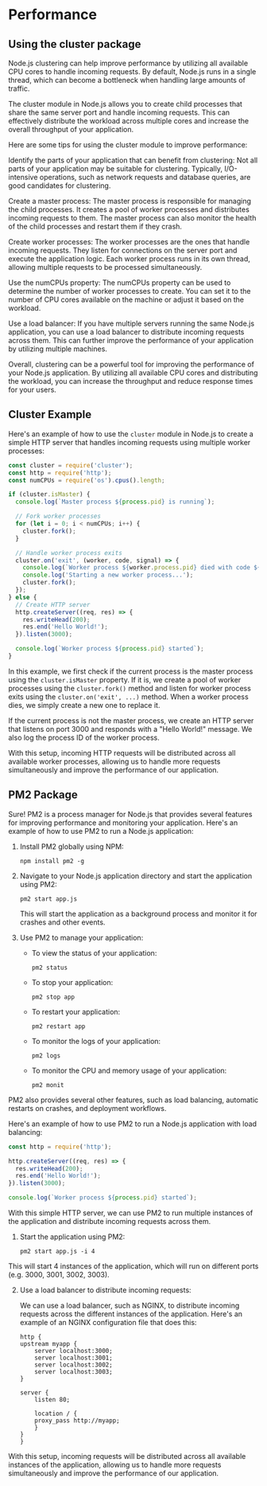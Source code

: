 # Performance

## Using the cluster package

Node.js clustering can help improve performance by utilizing all available CPU cores to handle incoming requests. By default, Node.js runs in a single thread, which can become a bottleneck when handling large amounts of traffic.

The cluster module in Node.js allows you to create child processes that share the same server port and handle incoming requests. This can effectively distribute the workload across multiple cores and increase the overall throughput of your application.

Here are some tips for using the cluster module to improve performance:

Identify the parts of your application that can benefit from clustering: Not all parts of your application may be suitable for clustering. Typically, I/O-intensive operations, such as network requests and database queries, are good candidates for clustering.

Create a master process: The master process is responsible for managing the child processes. It creates a pool of worker processes and distributes incoming requests to them. The master process can also monitor the health of the child processes and restart them if they crash.

Create worker processes: The worker processes are the ones that handle incoming requests. They listen for connections on the server port and execute the application logic. Each worker process runs in its own thread, allowing multiple requests to be processed simultaneously.

Use the numCPUs property: The numCPUs property can be used to determine the number of worker processes to create. You can set it to the number of CPU cores available on the machine or adjust it based on the workload.

Use a load balancer: If you have multiple servers running the same Node.js application, you can use a load balancer to distribute incoming requests across them. This can further improve the performance of your application by utilizing multiple machines.

Overall, clustering can be a powerful tool for improving the performance of your Node.js application. By utilizing all available CPU cores and distributing the workload, you can increase the throughput and reduce response times for your users.

## Cluster Example

Here's an example of how to use the `cluster` module in Node.js to create a simple HTTP server that handles incoming requests using multiple worker processes:

```javascript
const cluster = require('cluster');
const http = require('http');
const numCPUs = require('os').cpus().length;

if (cluster.isMaster) {
  console.log(`Master process ${process.pid} is running`);

  // Fork worker processes
  for (let i = 0; i < numCPUs; i++) {
    cluster.fork();
  }

  // Handle worker process exits
  cluster.on('exit', (worker, code, signal) => {
    console.log(`Worker process ${worker.process.pid} died with code ${code} and signal ${signal}`);
    console.log('Starting a new worker process...');
    cluster.fork();
  });
} else {
  // Create HTTP server
  http.createServer((req, res) => {
    res.writeHead(200);
    res.end('Hello World!');
  }).listen(3000);

  console.log(`Worker process ${process.pid} started`);
}
```

In this example, we first check if the current process is the master process using the `cluster.isMaster` property. If it is, we create a pool of worker processes using the `cluster.fork()` method and listen for worker process exits using the `cluster.on('exit', ...)` method. When a worker process dies, we simply create a new one to replace it.

If the current process is not the master process, we create an HTTP server that listens on port 3000 and responds with a "Hello World!" message. We also log the process ID of the worker process.

With this setup, incoming HTTP requests will be distributed across all available worker processes, allowing us to handle more requests simultaneously and improve the performance of our application.

## PM2 Package

Sure! PM2 is a process manager for Node.js that provides several features for improving performance and monitoring your application. Here's an example of how to use PM2 to run a Node.js application:

1. Install PM2 globally using NPM:

    ```
    npm install pm2 -g
    ```

2. Navigate to your Node.js application directory and start the application using PM2:

    ```
    pm2 start app.js
    ```

    This will start the application as a background process and monitor it for crashes and other events.

3. Use PM2 to manage your application:

    - To view the status of your application:

        ```
        pm2 status
        ```

    - To stop your application:

        ```
        pm2 stop app
        ```

    - To restart your application:

        ```
        pm2 restart app
        ```

    - To monitor the logs of your application:

        ```
        pm2 logs
        ```

    - To monitor the CPU and memory usage of your application:

        ```
        pm2 monit
        ```

PM2 also provides several other features, such as load balancing, automatic restarts on crashes, and deployment workflows.

Here's an example of how to use PM2 to run a Node.js application with load balancing:

```javascript
const http = require('http');

http.createServer((req, res) => {
  res.writeHead(200);
  res.end('Hello World!');
}).listen(3000);

console.log(`Worker process ${process.pid} started`);
```

With this simple HTTP server, we can use PM2 to run multiple instances of the application and distribute incoming requests across them.

1. Start the application using PM2:

    ```
    pm2 start app.js -i 4
    ```

This will start 4 instances of the application, which will run on different ports (e.g. 3000, 3001, 3002, 3003).

2. Use a load balancer to distribute incoming requests:

    We can use a load balancer, such as NGINX, to distribute incoming requests across the different instances of the application. Here's an example of an NGINX configuration file that does this:

    ```
    http {
    upstream myapp {
        server localhost:3000;
        server localhost:3001;
        server localhost:3002;
        server localhost:3003;
    }

    server {
        listen 80;

        location / {
        proxy_pass http://myapp;
        }
    }
    }
    ```

With this setup, incoming requests will be distributed across all available instances of the application, allowing us to handle more requests simultaneously and improve the performance of our application.